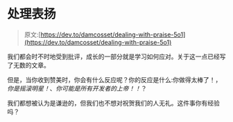 # 处理表扬

> 原文:[https://dev.to/damcosset/dealing-with-praise-5o1](https://dev.to/damcosset/dealing-with-praise-5o1)

我们都会时不时地受到批评，成长的一部分就是学习如何应对。关于这一点已经写了无数的文章。

但是，当你收到赞美时，你会有什么反应呢？你的反应是什么:你做得太棒了！，*你是摇滚明星！*、*你可能是所有开发者的上帝！！*？

我们都想被认为是谦逊的，但我们也不想对祝贺我们的人无礼。这件事你有经验吗？